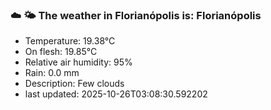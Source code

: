 ### ☁️ 🌤️  The weather in Florianópolis is: Florianópolis

- Temperature: 19.38°C
- On flesh: 19.85°C
- Relative air humidity: 95%
- Rain: 0.0 mm
- Description: Few clouds
- last updated: 2025-10-26T03:08:30.592202
